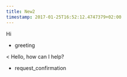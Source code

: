```yaml
---
title: New2
timestamp: 2017-01-25T16:52:12.4747379+02:00
---
```


Hi
* greeting

< Hello, how can I help?
* request_confirmation
